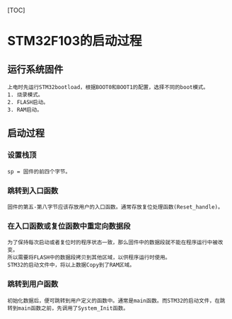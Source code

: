 [TOC]

# STM32F103的启动过程
## 运行系统固件
	上电时先运行STM32bootload，根据BOOT0和BOOT1的配置，选择不同的boot模式。
    1. 烧录模式。
    2. FLASH启动。
    3. RAM启动。

## 启动过程
### 设置栈顶
	sp = 固件的前四个字节。

### 跳转到入口函数
	固件的第五-第八字节应该存放用户的入口函数。通常存放复位处理函数(Reset_handle)。

### 在入口函数或复位函数中重定向数据段
	为了保持每次启动或者复位时的程序状态一致，那么固件中的数据段就不能在程序运行中被改变。
    所以需要将FLASH中的数据段拷贝到其他区域，以供程序运行时使用。
    STM32的启动文件中，将以上数据Copy到了RAM区域。

### 跳转到用户函数
	初始化数据后，便可跳转到用户定义的函数中。通常是main函数。而STM32的启动文件，在跳转到main函数之前，先调用了System_Init函数。